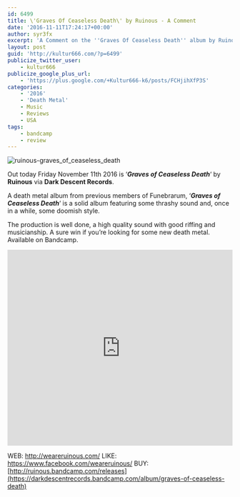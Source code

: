 ```yaml
---
id: 6499
title: \'Graves Of Ceaseless Death\' by Ruinous - A Comment
date: '2016-11-11T17:24:17+00:00'
author: syr3fx
excerpt: 'A Comment on the ''Graves Of Ceaseless Death'' album by Ruinous (2016).'
layout: post
guid: 'http://kultur666.com/?p=6499'
publicize_twitter_user:
    - kultur666
publicize_google_plus_url:
    - 'https://plus.google.com/+Kultur666-k6/posts/FCHjihXfP3S'
categories:
    - '2016'
    - 'Death Metal'
    - Music
    - Reviews
    - USA
tags:
    - bandcamp
    - review
---
```


![ruinous-graves_of_ceaseless_death](http://localhost:8080/wp-content/uploads/2016/11/ruinous-graves_of_ceaseless_death.jpg)

Out today Friday November 11th 2016 is ‘***Graves of Ceaseless Death***‘ by **Ruinous** via **Dark Descent Records**.

A death metal album from previous members of Funebrarum, ‘***Graves of Ceaseless Death***‘ is a solid album featuring some thrashy sound and, once in a while, some doomish style.

The production is well done, a high quality sound with good riffing and musicianship. A sure win if you’re looking for some new death metal. Available on Bandcamp.

<iframe style="border: 0; width: 100%; height: 439px;" src="https://bandcamp.com/EmbeddedPlayer/album=1841636943/size=large/bgcol=333333/linkcol=e99708/tracklist=false/transparent=true/" seamless></iframe>

WEB: <http://weareruinous.com/>
LIKE: <https://www.facebook.com/weareruinous/>
BUY: [http://ruinous.bandcamp.com/releases](https://darkdescentrecords.bandcamp.com/album/graves-of-ceaseless-death)